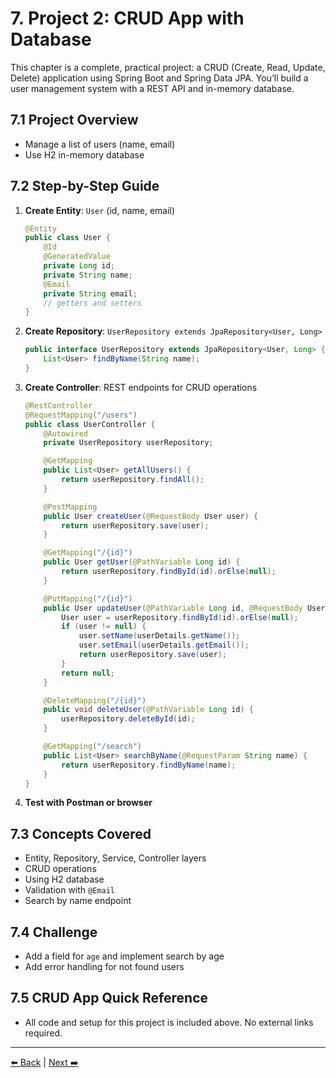 # 7. Project 2: CRUD App with Database

This chapter is a complete, practical project: a CRUD (Create, Read, Update, Delete) application using Spring Boot and Spring Data JPA. You’ll build a user management system with a REST API and in-memory database.

## 7.1 Project Overview
- Manage a list of users (name, email)
- Use H2 in-memory database

## 7.2 Step-by-Step Guide
1. **Create Entity**: `User` (id, name, email)
   ```java
   @Entity
   public class User {
       @Id
       @GeneratedValue
       private Long id;
       private String name;
       @Email
       private String email;
       // getters and setters
   }
   ```
2. **Create Repository**: `UserRepository extends JpaRepository<User, Long>`
   ```java
   public interface UserRepository extends JpaRepository<User, Long> {
       List<User> findByName(String name);
   }
   ```
3. **Create Controller**: REST endpoints for CRUD operations
   ```java
   @RestController
   @RequestMapping("/users")
   public class UserController {
       @Autowired
       private UserRepository userRepository;

       @GetMapping
       public List<User> getAllUsers() {
           return userRepository.findAll();
       }

       @PostMapping
       public User createUser(@RequestBody User user) {
           return userRepository.save(user);
       }

       @GetMapping("/{id}")
       public User getUser(@PathVariable Long id) {
           return userRepository.findById(id).orElse(null);
       }

       @PutMapping("/{id}")
       public User updateUser(@PathVariable Long id, @RequestBody User userDetails) {
           User user = userRepository.findById(id).orElse(null);
           if (user != null) {
               user.setName(userDetails.getName());
               user.setEmail(userDetails.getEmail());
               return userRepository.save(user);
           }
           return null;
       }

       @DeleteMapping("/{id}")
       public void deleteUser(@PathVariable Long id) {
           userRepository.deleteById(id);
       }

       @GetMapping("/search")
       public List<User> searchByName(@RequestParam String name) {
           return userRepository.findByName(name);
       }
   }
   ```
4. **Test with Postman or browser**

## 7.3 Concepts Covered
- Entity, Repository, Service, Controller layers
- CRUD operations
- Using H2 database
- Validation with `@Email`
- Search by name endpoint

## 7.4 Challenge
- Add a field for `age` and implement search by age
- Add error handling for not found users

## 7.5 CRUD App Quick Reference
- All code and setup for this project is included above. No external links required.

---
[⬅️ Back](./06-spring-data-jpa.md) | [Next ➡️](./08-spring-mvc.md)

